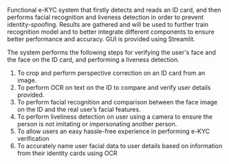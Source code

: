 Functional e-KYC system that firstly detects and reads an ID card, and then performs facial recognition and liveness detection in order to prevent identity-spoofing. Results are gathered and will be used to further train recognition model and to better integrate different components to ensure better performance and accuracy.
GUI is provided using Streamlit. 



The system performs the following steps for verifying the user's face and the face on the ID card, and performing a liveness detection.
1. To crop and perform perspective correction on an ID card from an image.
2. To perform OCR on text on the ID to compare and verify user details provided.
3. To perform facial recognition and comparison between the face image on the ID and the real user’s facial features.
4. To perform liveliness detection on user using a camera to ensure the person is not imitating or impersonating another person.
6. To allow users an easy hassle-free experience in performing e-KYC verification
7. To accurately name user facial data to user details based on information from their identity cards using OCR
